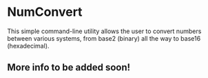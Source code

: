 # NumConvert
This simple command-line utility allows the user to convert
numbers between various systems, from base2 (binary) all
the way to base16 (hexadecimal).

## More info to be added soon!
